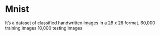 # Mnist
It’s a dataset of classified handwritten images in a 28 x 28 format.      60,000 training images     10,000 testing images
